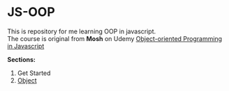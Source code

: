 # JS-OOP
This is repository for me learning OOP in javascript.   
The course is original from **Mosh** on Udemy [Object-oriented Programming in Javascript](https://www.udemy.com/javascript-object-oriented-programming/learn/v4/content) 


**Sections:**

1. Get Started
2. [Object](https://github.com/junj0619/JS-OOP/blob/master/Section:%202%20Object.md)
  
